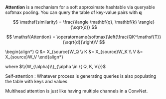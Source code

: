 **Attention** is a mechanism for a soft approximate hashtable via queryable softmax pooling. You can query the table of key-value pairs with $\mathbf{q}$

$$
\mathsf{similarity} = \frac{\langle \mathbf{q}, \mathbf{k} \rangle}{\sqrt{d}}
$$

$$
\mathsf{Attention} = \operatorname{softmax}\left(\frac{QK^\mathsf{T}}{\sqrt{d}}\right)V
$$

\begin{align\*}
Q &= X_{source}W_Q \\\\
K &= X_{source}W_K \\\\
V &= X_{source}W_V
\end{align\*}

where $\\{W_{\alpha}\\}_{\alpha \in \{ Q, K, V\}}$

Self-attention
: Whatever process is generating queries is also populating the table with keys and values


Multihead attention is just like having multiple channels in a ConvNet.